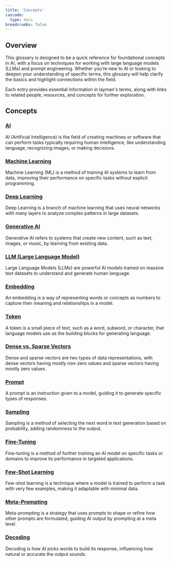 ```yaml
---
title: 'Concepts'
cascade:
  type: docs
breadcrumbs: false
---
```


## Overview

This glossary is designed to be a quick reference for foundational concepts in AI, with a focus on techniques for working with large language models (LLMs) and prompt engineering. Whether you’re new to AI or looking to deepen your understanding of specific terms, this glossary will help clarify the basics and highlight connections within the field.

Each entry provides essential information in layman's terms, along with links to related people, resources, and concepts for further exploration.

## Concepts

### [AI](ai)
AI (Artificial Intelligence) is the field of creating machines or software that can perform tasks typically requiring human intelligence, like understanding language, recognizing images, or making decisions.

### [Machine Learning](machine_learning)
Machine Learning (ML) is a method of training AI systems to learn from data, improving their performance on specific tasks without explicit programming.

### [Deep Learning](deep_learning)
Deep Learning is a branch of machine learning that uses neural networks with many layers to analyze complex patterns in large datasets.

### [Generative AI](generative_ai)
Generative AI refers to systems that create new content, such as text, images, or music, by learning from existing data.

### [LLM (Large Language Model)](llm_large_language_model)
Large Language Models (LLMs) are powerful AI models trained on massive text datasets to understand and generate human language.

### [Embedding](embedding)
An embedding is a way of representing words or concepts as numbers to capture their meaning and relationships in a model.

### [Token](token)
A token is a small piece of text, such as a word, subword, or character, that language models use as the building blocks for generating language.

### [Dense vs. Sparse Vectors](dense_vs_sparse_vectors)
Dense and sparse vectors are two types of data representations, with dense vectors having mostly non-zero values and sparse vectors having mostly zero values.

### [Prompt](prompt)
A prompt is an instruction given to a model, guiding it to generate specific types of responses.

### [Sampling](sampling)
Sampling is a method of selecting the next word in text generation based on probability, adding randomness to the output.

### [Fine-Tuning](fine-tuning)
Fine-tuning is a method of further training an AI model on specific tasks or domains to improve its performance in targeted applications.

### [Few-Shot Learning](few-shot_learning)
Few-shot learning is a technique where a model is trained to perform a task with very few examples, making it adaptable with minimal data.

### [Meta-Prompting](meta-prompting)
Meta-prompting is a strategy that uses prompts to shape or refine how other prompts are formulated, guiding AI output by prompting at a meta level.

### [Decoding](decoding)
Decoding is how AI picks words to build its response, influencing how natural or accurate the output sounds.